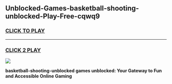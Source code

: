 
## Unblocked-Games-basketball-shooting-unblocked-Play-Free-cqwq9
<h3>
<a href="https://premium76.site?title=basketball-shooting-unblocked&ref=23A">CLICK TO PLAY</a></h3>
<hr>

<h3>
<a href="https://premium76.site?title=basketball-shooting-unblocked&ref=23A">CLICK 2 PLAY</a>
  
</h3>

<a href="https://premium76.site?title=basketball-shooting-unblocked&ref=23A"><img src="https://clearcache.store/games.png"></a>


**basketball-shooting-unblocked games unblocked: Your Gateway to Fun and Accessible Online Gaming**
